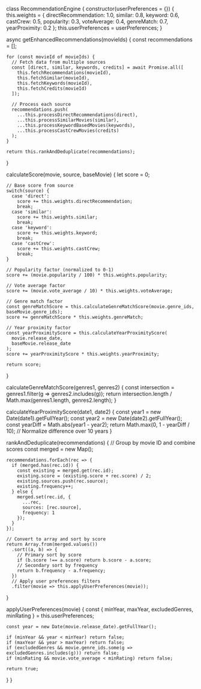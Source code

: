 class RecommendationEngine {
  constructor(userPreferences = {}) {
    this.weights = {
      directRecommendation: 1.0,
      similar: 0.8,
      keyword: 0.6,
      castCrew: 0.5,
      popularity: 0.3,
      voteAverage: 0.4,
      genreMatch: 0.7,
      yearProximity: 0.2
    };
    this.userPreferences = userPreferences;
  }

  async getEnhancedRecommendations(movieIds) {
    const recommendations = [];
    
    for (const movieId of movieIds) {
      // Fetch data from multiple sources
      const [direct, similar, keywords, credits] = await Promise.all([
        this.fetchRecommendations(movieId),
        this.fetchSimilar(movieId),
        this.fetchKeywords(movieId),
        this.fetchCredits(movieId)
      ]);

      // Process each source
      recommendations.push(
        ...this.processDirectRecommendations(direct),
        ...this.processSimilarMovies(similar),
        ...this.processKeywordBasedMovies(keywords),
        ...this.processCastCrewMovies(credits)
      );
    }

    return this.rankAndDeduplicate(recommendations);
  }

  calculateScore(movie, source, baseMovie) {
    let score = 0;

    // Base score from source
    switch(source) {
      case 'direct':
        score += this.weights.directRecommendation;
        break;
      case 'similar':
        score += this.weights.similar;
        break;
      case 'keyword':
        score += this.weights.keyword;
        break;
      case 'castCrew':
        score += this.weights.castCrew;
        break;
    }

    // Popularity factor (normalized to 0-1)
    score += (movie.popularity / 100) * this.weights.popularity;

    // Vote average factor
    score += (movie.vote_average / 10) * this.weights.voteAverage;

    // Genre match factor
    const genreMatchScore = this.calculateGenreMatchScore(movie.genre_ids, baseMovie.genre_ids);
    score += genreMatchScore * this.weights.genreMatch;

    // Year proximity factor
    const yearProximityScore = this.calculateYearProximityScore(
      movie.release_date,
      baseMovie.release_date
    );
    score += yearProximityScore * this.weights.yearProximity;

    return score;
  }

  calculateGenreMatchScore(genres1, genres2) {
    const intersection = genres1.filter(g => genres2.includes(g));
    return intersection.length / Math.max(genres1.length, genres2.length);
  }

  calculateYearProximityScore(date1, date2) {
    const year1 = new Date(date1).getFullYear();
    const year2 = new Date(date2).getFullYear();
    const yearDiff = Math.abs(year1 - year2);
    return Math.max(0, 1 - yearDiff / 10); // Normalize difference over 10 years
  }

  rankAndDeduplicate(recommendations) {
    // Group by movie ID and combine scores
    const merged = new Map();
    
    recommendations.forEach(rec => {
      if (merged.has(rec.id)) {
        const existing = merged.get(rec.id);
        existing.score = (existing.score + rec.score) / 2;
        existing.sources.push(rec.source);
        existing.frequency++;
      } else {
        merged.set(rec.id, {
          ...rec,
          sources: [rec.source],
          frequency: 1
        });
      }
    });

    // Convert to array and sort by score
    return Array.from(merged.values())
      .sort((a, b) => {
        // Primary sort by score
        if (b.score !== a.score) return b.score - a.score;
        // Secondary sort by frequency
        return b.frequency - a.frequency;
      })
      // Apply user preferences filters
      .filter(movie => this.applyUserPreferences(movie));
  }

  applyUserPreferences(movie) {
    const { minYear, maxYear, excludedGenres, minRating } = this.userPreferences;
    
    const year = new Date(movie.release_date).getFullYear();
    
    if (minYear && year < minYear) return false;
    if (maxYear && year > maxYear) return false;
    if (excludedGenres && movie.genre_ids.some(g => excludedGenres.includes(g))) return false;
    if (minRating && movie.vote_average < minRating) return false;
    
    return true;
  }
}